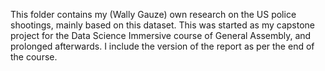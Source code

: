 This folder contains my (Wally Gauze) own research on the US police shootings, mainly based on this dataset. This was started as my capstone project for the Data Science Immersive course of General Assembly, and prolonged afterwards.
I include the version of the report as per the end of the course.

